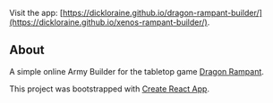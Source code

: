 Visit the app: [https://dickloraine.github.io/dragon-rampant-builder/](https://dickloraine.github.io/xenos-rampant-builder/).

## About

A simple online Army Builder for the tabletop game [Dragon Rampant](https://ospreypublishing.com/xenos-rampant).


This project was bootstrapped with [Create React App](https://github.com/facebook/create-react-app).

